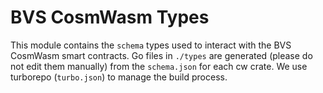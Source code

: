 # BVS CosmWasm Types

This module contains the `schema` types used to interact with the BVS CosmWasm smart contracts.
Go files in `./types` are generated (please do not edit them manually) from the `schema.json` for each cw crate.
We use turborepo (`turbo.json`) to manage the build process.
